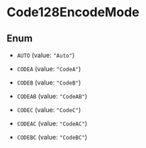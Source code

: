 
# Code128EncodeMode

## Enum


* `AUTO` (value: `"Auto"`)

* `CODEA` (value: `"CodeA"`)

* `CODEB` (value: `"CodeB"`)

* `CODEAB` (value: `"CodeAB"`)

* `CODEC` (value: `"CodeC"`)

* `CODEAC` (value: `"CodeAC"`)

* `CODEBC` (value: `"CodeBC"`)



